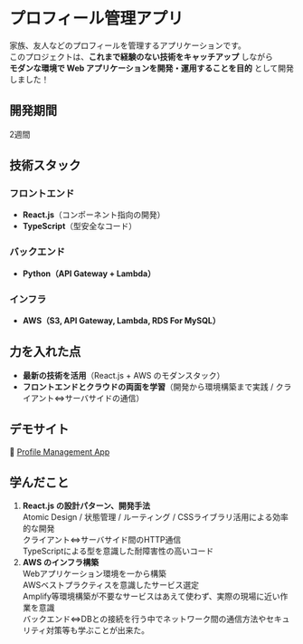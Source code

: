 # プロフィール管理アプリ

家族、友人などのプロフィールを管理するアプリケーションです。<br>このプロジェクトは、**これまで経験のない技術をキャッチアップ** しながら  
**モダンな環境で Web アプリケーションを開発・運用することを目的** として開発しました！  

## 開発期間
2週間

## 技術スタック
### **フロントエンド**
- **React.js**（コンポーネント指向の開発）
- **TypeScript**（型安全なコード）

### **バックエンド**
- **Python（API Gateway + Lambda）**

### **インフラ**
- **AWS（S3, API Gateway, Lambda, RDS For MySQL）**

## 力を入れた点
- **最新の技術を活用**（React.js + AWS のモダンスタック）
- **フロントエンドとクラウドの両面を学習**（開発から環境構築まで実践 / クライアント⇔サーバサイドの通信）   

## デモサイト
🔗 [Profile Management App]([https://your-aws-deployed-app-url.com](http://profile-mng-app.com/))  

## 学んだこと
1. **React.js の設計パターン、開発手法**  
Atomic Design / 状態管理 / ルーティング / CSSライブラリ活用による効率的な開発  
クライアント⇔サーバサイド間のHTTP通信  
TypeScriptによる型を意識した耐障害性の高いコード
2. **AWS のインフラ構築**  
Webアプリケーション環境を一から構築  
AWSベストプラクティスを意識したサービス選定  
Amplify等環境構築が不要なサービスはあえて使わず、実際の現場に近い作業を意識  
バックエンド⇔DBとの接続を行う中でネットワーク間の通信方法やセキュリティ対策等も学ぶことが出来た。

